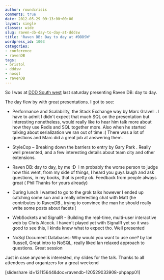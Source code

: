 ```yaml
---
author: roundcrisis
comments: true
date: 2012-05-29 09:13:00+00:00
layout: single
classes: wide
slug: raven-db-day-to-day-at-dddsw
title: 'Raven DB: Day to day at #DDDSW'
wordpress_id: 1003
categories:
- conference
- ravenDB
tags:
- bristol
- dddsw
- nosql
- ravenDB
---
```


So I was at [DDD South west](http://dddsouthwest.com/Agenda/tabid/55/Default.aspx) last saturday presenting Raven DB: day to day.

The day flew by with great presentations. I got to see:



	
  * Performance and Scalability, the Stack Exchange way by Marc Gravell . I have to admit I didn't expect that much SQL on the presentation but interesting nonetheless, would really like to hear him talk more about how they use Redis and SQL together more. Also when he started talking about serialization we ran out of time :( There was a lot of questions and Marc did a great job at answering them.

	
  * StyleCop – Breaking down the barriers to entry by Gary Park . Really well presented, and a few interesting details about team city and other extensions.

	
  * Raven DB: day to day, by me :D  I m probably the worse person to judge how this went, from my side of things, I heard you guys laugh and ask questions, in my books, that is pretty ok. Feedback from people always great ( Phil Thanks for yours already)

	
  * During lunch I wanted to go to the grok talks however I ended up catching some sun and a really interesting chat with Matt (he contributes to RavenDB , trying to convince the man he should really write some posts about facets )

	
  * WebSockets and SignalR - Building the real-time, multi-user interactive web by Chris Alcock. I haven't played yet with SignalR yet so it was good to see this, I kinda knew what to expect tho. Well presented

	
  * NoSql Document Databases: Why would you want to use one? by Ian Russell, Great intro to NoSQL, really liked Ian relaxed approach to questions. Great session


Just in case anyone is interested, my slides for the talk. Thanks to all attendees and organizers for a great weekend

[slideshare id=13115644&doc=ravendb-120529033908-phpapp01]
